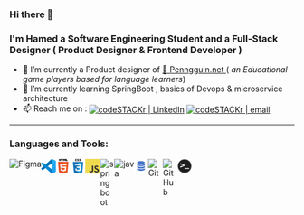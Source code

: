 ### Hi there 👋
### I'm Hamed a Software Engineering Student and a Full-Stack Designer ( Product Designer & Frontend Developer )
- 🔭 I’m currently a Product designer of <a align="center" href="https://pengguin.net/">🐧 Penngguin.net </a>  ( _an Educational game players based for language learners_)
- 🌱 I’m currently learning SpringBoot , basics of Devops & microservice architecture 
- 📫 Reach me on :  <a align="center" href="https://www.linkedin.com/in/hamedbenida/"><img align="center" alt="codeSTACKr | LinkedIn"  src="https://img.shields.io/badge/LinkedIn-0077B5?style=for-the-badge&logo=linkedin&logoColor=white" /></a>
 [<img align="center" alt="codeSTACKr | email"  src="https://upload.wikimedia.org/wikipedia/commons/2/2e/Gmail_2020.png" width="40px" height ="auto" />](mailto:hamedbenida@etudiant-fst.utm.tn?subject=[GitHub])
--------------------------------------------------------------------------------------------------------------- 
### Languages and Tools:

<img align="left" alt="Figma" height="26px" width="auto" src="https://upload.wikimedia.org/wikipedia/commons/3/33/Figma-logo.svg" />
<img align="left" alt="Visual Studio Code" width="26px" src="https://raw.githubusercontent.com/github/explore/80688e429a7d4ef2fca1e82350fe8e3517d3494d/topics/visual-studio-code/visual-studio-code.png" />

<img align="left" alt="HTML5"  width="26px" src="https://raw.githubusercontent.com/github/explore/80688e429a7d4ef2fca1e82350fe8e3517d3494d/topics/html/html.png" />
<img align="left" alt="CSS3" width="26px" src="https://raw.githubusercontent.com/github/explore/80688e429a7d4ef2fca1e82350fe8e3517d3494d/topics/css/css.png" />
<img align="left" alt="JavaScript" width="26px" src="https://raw.githubusercontent.com/github/explore/80688e429a7d4ef2fca1e82350fe8e3517d3494d/topics/javascript/javascript.png" />

<img align="left" alt="springboot" width="25px" src="https://dzone.com/storage/temp/12434118-spring-boot-logo.png" />
<img align="left" alt="java" width="35px" src="https://icon-library.com/images/java-icon-png/java-icon-png-15.jpg" />
<img align="left" alt="SQL" width="25px" src="https://raw.githubusercontent.com/github/explore/80688e429a7d4ef2fca1e82350fe8e3517d3494d/topics/sql/sql.png" />
<img align="left" alt="Git" width="26px" src="https://upload.wikimedia.org/wikipedia/commons/thumb/3/3f/Git_icon.svg/1024px-Git_icon.svg.png" />
<img align="left" alt="GitHub" width="26px" src="https://www.iconsdb.com/icons/preview/white/github-6-xxl.png" />
<img align="left" alt="Terminal" width="25px" src="https://raw.githubusercontent.com/github/explore/80688e429a7d4ef2fca1e82350fe8e3517d3494d/topics/terminal/terminal.png" />

<!--
**hamed-7/hamed-7** is a ✨ _special_ ✨ repository because its `README.md` (this file) appears on your GitHub profile.

Here are some ideas to get you started:

- 🔭 I’m currently working on ...
- 🌱 I’m currently learning ...
- 👯 I’m looking to collaborate on ...
- 🤔 I’m looking for help with ...
- 💬 Ask me about ...
- 📫 How to reach me: ...
- 😄 Pronouns: ...
- ⚡ Fun fact: ...
-->


